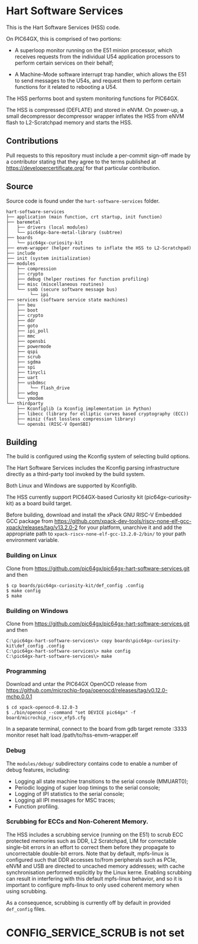 # Hart Software Services

This is the Hart Software Services (HSS) code. 

On PIC64GX, this is comprised of two portions:

- A superloop monitor running on the E51 minion processor, which receives requests from the 
   individual U54 application processors to perform certain services on their behalf;

- A Machine-Mode software interrupt trap handler, which allows the E51 to send messages to the U54s, 
   and request them to perform certain functions for it related to rebooting a U54.

The HSS performs boot and system monitoring functions for PIC64GX.

The HSS is compressed (DEFLATE) and stored in eNVM.  On power-up, a small decompressor decompressor wrapper inflates the HSS from eNVM flash to L2-Scratchpad memory and starts the HSS.

## Contributions

Pull requests to this repository must include a per-commit sign-off made by a contributor stating that they agree to the terms published at https://developercertificate.org/ for that particular contribution.

## Source

Source code is found under the `hart-software-services` folder.
   
    hart-software-services
    ├── application (main function, crt startup, init function)
    ├── baremetal
    │   ├── drivers (local modules)
    │   └── pic64gx-bare-metal-library (subtree)
    ├── boards
    │   └── pic64gx-curiosity-kit
    ├── envm-wrapper (helper routines to inflate the HSS to L2-Scratchpad)
    ├── include
    ├── init (system initialization)
    ├── modules
    │   ├── compression
    │   ├── crypto
    │   ├── debug (helper routines for function profiling)
    │   ├── misc (miscellaneous routines)
    │   └── ssmb (secure software message bus)
    │        └── ipi
    ├── services (software service state machines)
    │   ├── beu
    │   ├── boot
    │   ├── crypto
    │   ├── ddr
    │   ├── goto
    │   ├── ipi_poll
    │   ├── mmc
    │   ├── opensbi
    │   ├── powermode
    │   ├── qspi
    │   ├── scrub
    │   ├── sgdma
    │   ├── spi
    │   ├── tinycli
    │   ├── uart
    │   ├── usbdmsc
    │   │    └── flash_drive
    │   ├── wdog
    │   └── ymodem
    └── thirdparty
        ├── Kconfiglib (a Kconfig implementation in Python)
        ├── libecc (library for elliptic curves based cryptography (ECC))
        ├── miniz (fast lossless compression library)
        └── opensbi (RISC-V OpenSBI)

## Building

The build is configured using the Kconfig system of selecting build options. 

The Hart Software Services includes the Kconfig parsing infrastructure directly as a third-party tool invoked by the build system.

Both Linux and Windows are supported by Kconfiglib.
 
The HSS currently support PIC64GX-based Curiosity kit (pic64gx-curiosity-kit) as a board build target.

Before building, download and install the xPack GNU RISC-V Embedded GCC package from https://github.com/xpack-dev-tools/riscv-none-elf-gcc-xpack/releases/tag/v13.2.0-2 for your platform, unarchive it and add the appropriate path to `xpack-riscv-none-elf-gcc-13.2.0-2/bin/` to your path environment variable.

### Building on Linux

Clone from https://github.com/pic64gx/pic64gx-hart-software-services.git and then

    $ cp boards/pic64gx-curiosity-kit/def_config .config
    $ make config
    $ make

### Building on Windows

Clone from https://github.com/pic64gx/pic64gx-hart-software-services.git and then

    C:\pic64gx-hart-software-services\> copy boards\pic64gx-curiosity-kit\def_config .config
    C:\pic64gx-hart-software-services\> make config
    C:\pic64gx-hart-software-services\> make

### Programming

Download and untar the PIC64GX OpenOCD release from https://github.com/microchip-fpga/openocd/releases/tag/v0.12.0-mchp.0.0.1

    $ cd xpack-openocd-0.12.0-3
    $ ./bin/openocd --command "set DEVICE pic64gx" -f board/microchip_riscv_efp5.cfg

In a separate terminal, connect to the board from gdb
    target remote :3333
    monitor reset halt
    load /path/to/hss-envm-wrapper.elf

### Debug

The `modules/debug/` subdirectory contains code to enable a number of debug features, including:

 * Logging all state machine transitions to the serial console (MMUART0);
 * Periodic logging of super loop timings to the serial console;
 * Logging of IPI statistics to the serial console;
 * Logging all IPI messages for MSC traces;
 * Function profiling.

### Scrubbing for ECCs and Non-Coherent Memory.

The HSS includes a scrubbing service (running on the E51) to scrub ECC protected memories such as DDR, L2 Scratchpad, LIM for correctable single-bit errors in an effort to correct them before they propagate to uncorrectable double-bit errors. Note that by default, mpfs-linux is configured such that DDR accesses to/from peripherals such as PCIe, eNVM and USB are directed to uncached memory addresses; with cache synchronisation performed explicitly by the Linux kerne. Enabling scrubbing can result in interfering with this default mpfs-linux behavior, and so it is important to configure mpfs-linux to only used coherent memory when using scrubbing.

As a consequence, scrubbing is currently off by default in provided `def_config` files.

   # CONFIG_SERVICE_SCRUB is not set
